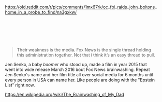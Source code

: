 https://old.reddit.com/r/pics/comments/1mx67rk/oc_fbi_raids_john_boltons_home_in_a_probe_to_find/na3gxkw/

&nbsp;

&nbsp;

&nbsp;

> Their weakness is the media. Fox News is the single thread holding this administration together.  Not that i think it’s an easy thread to pull. 

Jen Senko, a baby *boomer* who stood up, made a film in year 2015 that went into wide release March 2016 bout Fox News brainwashing. Repeat Jen Senko's name and her film title all over social media for 6 months until every person in USA can name her. Like people are doing with the "Epstein List" right now.

https://en.wikipedia.org/wiki/The_Brainwashing_of_My_Dad
